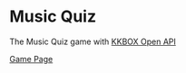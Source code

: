 # Music Quiz

The Music Quiz game with [KKBOX Open API](https://docs-en.kkbox.codes/)

[Game Page]()
